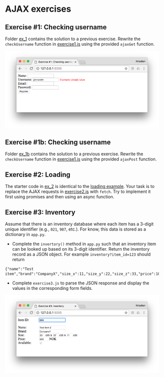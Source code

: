 # AJAX exercises

## Exercise #1: Checking username

Folder [ex_1](ex_1) contains the solution to a previous exercise. 
Rewrite the `checkUsername` function in [exercise1.js](ex_1/exercise1.js) using 
the provided `ajaxGet` function.

![Exercise1](images/exercise1.png)


## Exercise #1b: Checking username

Folder [ex_1b](ex_1b) contains the solution to a previous exercise.
Rewrite the `checkUsername` function in [exercise1.js](ex_1b/exercise1.js) using 
the provided `ajaxPost` function.

## Exercise #2: Loading

The starter code in [ex_2](ex_2) is identical to the [loading example](../../../examples/ajax/loading/).
Your task is to replace the AJAX requests in [exercise2.js](ex_2/exercise2.js) with 
`fetch`. Try to implement it first using promises and then using an async function.

## Exercise #3: Inventory

Assume that there is an inventory database where each item has a 3-digit unique identifier (e.g., `021`, `987`, etc.). For know, this data is stored as a dictionary in `app.py`.

  - Complete the `invertory()` method in `app.py` such that an inventory item can be looked up based on its 3-digit identifier. Return the inventory record as a JSON object. For example `inventory?item_id=123` should return

```
{"name":"Test item","brand":"CompanyX","size_x":11,"size_y":22,"size_z":33,"price":1000,"available":false}
```

  - Complete `exercise3.js` to parse the JSON response and display the values in the corresponding form fields.

![Exercise3](images/exercise3.png)


